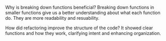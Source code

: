 Why is breaking down functions beneficial?
Breaking down functions in smaller functions give us a better understanding about what each function do. They are more readability and resuability.

How did refactoring improve the structure of the code?
It showed clear functions and how they work, clarifying intent and enhancing organization.
